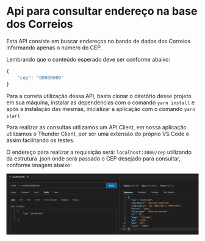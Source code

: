 # Api para consultar endereço na base dos Correios

Esta API consiste em buscar endereços no bando de dados dos Correios informando apenas o número do CEP.

Lembrando que o conteúdo esperado deve ser conforme abaixo:

```javascript
{
    "cep": "00000000"
}
```



Para a correta utilização dessa API, basta clonar o diretório desse projeto em sua máquina, instalar as dependencias com o comando ``yarn install`` e após a instalação das mesmas, inicializar a aplicação com o comando ``yarn start``

Para realizar as consultas utilizamos um API Client, em nossa aplicação utilizamos o Thunder Client, por ser uma extensão do próprio VS Code e assim facilitando os testes.

O endereço para realizar a requisição será: ``localhost:3000/cep`` utilizando da estrutura .json onde será passado o CEP desejado para consultar, conforme imagem abaixo:

![alt consultaCep](https://github.com/wsr2k2/apiCorreios/blob/master/img/consultaCep.png?raw=true)

